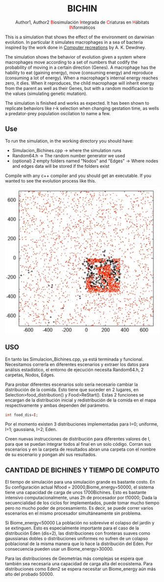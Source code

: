<div align="center">

# BICHIN
Author1, Author2
<span style="color:red">B</span>iosimulación <span style="color:red">I</span>ntegrada de <span style="color:red">C</span>riaturas en <span style="color:red">H</span>ábitats <span style="color:red">IN</span>formáticos

</div>

This is a simulation that shows the effect of the environment on darwinian evolution. In particular it simulates macrophages in a sea of bacteria inspired by the work done in [Computer recreations](https://www.scientificamerican.com/article/computer-recreations-1989-05/) by A. K. Dewdney.

The simulation shows the behavior of evolution given a system where macrophages move according to a set of numbers that codify the probability of moving in a certain direction (Genes). A macrophage has the hability to eat (gaining energy), move (consuming energy) and reproduce (consuming a lot of energy). When a macrophage's internal energy reaches zero, it dies. When it reproduces, the child macrophage will inherit energy from the parent as well as their Genes, but with a random modificacion to the values (simulating genetic mutation). 

The simulation is finished and works as expected. It has been shown to replicate behaviors like r-k selection when changing gestation time, as wells a predator-prey population oscilation to name a few. 

## Use
To run the simulation, in the working directory you should have:
- Simulacion_Bichines.cpp &rightarrow; where the simulation runs
- Random64.h &rightarrow; The random number generator we used
- (optional) 2 empty folders named "Nodos" and "Edges" &rightarrow; Where nodes and edges data will be stored if the folders exist



Compile with any c++ compiler and you should get an executable. 
If you wanted to see the evolution process like this.

![Example Image](Resultados/Imagenes_readme/Jardin_eden.png "This is an example image")

## USO


En tanto las Simulacion_Bichines.cpp, ya está terminada y funcional. Necesitamos correrla en diferentes escenarios y extraer los datos para análisis estadístico, el entorno de ejecución necesita Random64.h, 2 carpetas, Nodos, Edges. 

Para probar diferentes escenarios solo sería necesario cambiar la distribución de la comida. Esto tiene que suceder en 2 lugares, en Selection>food_distribution() y Food>ReStart(). Estas 2 funciones se encargan de la distribución inicial y redistribución de la comida en el mapa respectivamente y ambas dependen del parámetro. 

```php
int food_dis=I;
```

Por el momento existen 3 distribuciones implementadas para I=0; uniforme, I=1; gaussiana, I=2; Eden. 

Creen nuevas instrucciones de distribución para diferentes valores de I, para que se puedan integrar todos al final en un solo código. Corran sus escenarios y en la carpeta de resultados abran una carpeta con el nombre de su escenario y pongan ahí sus resultados.


## CANTIDAD DE BICHINES Y TIEMPO DE COMPUTO

El tiempo de simulación para una simulación grande es bastante costo. En Su configuración actual Nfood = 20000,Biome_energy=50000, el sistema tiene una capacidad de carga de unos 1700Bichines. Esto es bastante intensivo computacionalmente, unas 2h de procesador por t10000; Dada la secuencialidad de los ciclos for implementados, puede tomar mucho tiempo pero no mucho poder de procesamiento. Es decir, se puede correr varios escenarios en el mismo procesador simultáneamente sin problema. 

Si Biome_energy<50000 La población no sobrevive el colapso del jardín y se extinguen. Esto es especialmente importante para el caso de la distribución Eden (dis=2), las distribuciones con fronteras suaves como gaussianas dobles o distribuciones uniformes no sufren de un colapso poblacional de la misma manera que lo hace la distribución del Eden. Por consecuencia pueden usar un Biome_energy>30000. 


Para las distribuciones de Geometrías más complejas se espera que también sea necesaria una capacidad de carga alta del ecosistema. Para distribuciones como Eden2 se espera necesitar un Biome_energy aún más alto del probado 50000. 

